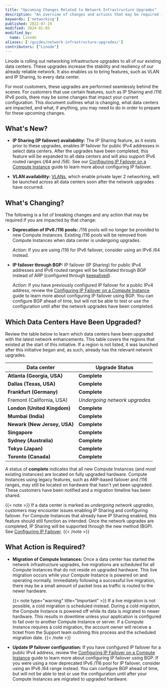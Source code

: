 ```yaml
---
title: "Upcoming Changes Related to Network Infrastructure Upgrades"
description: "An overview of changes and actions that may be required in advance of upgrades to Linode's networking infrastructure."
keywords: ['networking']
published: 2022-07-19
modified: 2024-01-03
modified_by:
  name: Linode
aliases: ['/guides/network-infrastructure-upgrades/']
contributors: ["Linode"]
---
```


Linode is rolling out networking infrastructure upgrades to all of our existing data centers. These upgrades increase the stability and resiliency of our already reliable network. It also enables us to bring features, such as VLAN and IP Sharing, to every data center.

For most customers, these upgrades are performed seamlessly behind the scenes. For customers that use certain features, such as IP Sharing and /116 IPv6 pools, there may be some changes that impact your current configuration. This document outlines what is changing, what data centers are impacted, and what, if anything, you may need to do in order to prepare for these upcoming changes.

## What's New?

- **IP Sharing (IP failover) availability:** The IP Sharing feature, as it exists prior to these upgrades, enables IP failover for public IPv4 addresses in select data centers. After the upgrades have been completed, this feature will be expanded to all data centers and will also support IPv6 routed ranges (/64 and /56). See our [Configuring IP Failover on a Compute Instance](/docs/products/compute/compute-instances/guides/failover/) guide to learn more about configuring IP failover.

- **VLAN availability:** [VLANs](/docs/products/networking/vlans/), which enable private layer 2 networking, will be launched across all data centers soon after the network upgrades have occurred.

## What's Changing?

The following is a list of breaking changes and any action that may be required if you are impacted by that change:

-   **Deprecation of IPv6 /116 pools:** /116 pools will no longer be provided to new Compute Instances. Existing /116 pools will be removed from Compute Instances when data center is undergoing upgrades.

    *Action:* If you are using /116 for IPv6 failover, consider using an IPv6 /64 instead.

-   **IP failover through BGP:** IP failover (IP Sharing) for public IPv4 addresses and IPv6 routed ranges will be facilitated through BGP instead of ARP (configured through [keepalived](/docs/products/compute/compute-instances/guides/failover-legacy-keepalived/)).

    *Action:* If you have previously configured IP failover for a public IPv4 address, review the [Configuring IP Failover on a Compute Instance](/docs/products/compute/compute-instances/guides/failover/) guide to learn more about configuring IP failover using BGP. You can configure BGP ahead of time, but will not be able to test or use the configuration until after the network upgrades have been completed.

## Which Data Centers Have Been Upgraded?

Review the table below to learn which data centers have been upgraded with the latest network enhancements. This table covers the regions that existed at the start of this initiative. If a region is not listed, it was launched after this initiative began and, as such, already has the relevant network upgrades.

| Data center | Upgrade Status |
| -- | -- |
| **Atlanta (Georgia, USA)** | **Complete** |
| **Dallas (Texas, USA)** | **Complete** |
| **Frankfurt (Germany)** | **Complete** |
| Fremont (California, USA) | *Undergoing network upgrades* |
| **London (United Kingdom)** | **Complete** |
| **Mumbai (India)** | **Complete** |
| **Newark (New Jersey, USA)** | **Complete** |
| **Singapore** | **Complete** |
| **Sydney (Australia)** | **Complete** |
| **Tokyo (Japan)** | **Complete** |
| **Toronto (Canada)** | **Complete** |

A status of **complete** indicates that all new Compute Instances (and *most* existing instances) are located on fully upgraded hardware. Compute Instances using legacy features, such as ARP-based failover and /116 ranges, may still be located on hardware that hasn't yet been upgraded. These customers have been notified and a migration timeline has been shared.

{{< note >}}
If a data center is marked as *undergoing network upgrades*, customers may encounter issues enabling IP Sharing and configuring failover. For Compute Instances that already have IP Sharing enabled, this feature should still function as intended. Once the network upgrades are completed, IP Sharing will be supported through the new method (BGP). See [Configuring IP Failover](/docs/products/compute/compute-instances/guides/failover/).
{{< /note >}}

## What Action is Required?

-   **Migration of Compute Instances:** Once a data center has started the network infrastructure upgrades, live migrations are scheduled for all Compute Instances that do not reside on upgraded hardware. This live migration occurs while your Compute Instance is powered on and operating normally. Immediately following a successful live migration, there may be a small amount of packet loss as traffic is routed to the newer hardware.

    {{< note type="warning" title="Important" >}}
    If a live migration is not possible, a cold migration is scheduled instead. During a cold migration, the Compute Instance is powered off while its data is migrated to newer hardware. This results in downtime unless your application is configured to fail over to another Compute Instance or server. If a Compute Instance requires a cold migration, the account owner will receive a ticket from the Support team outlining this process and the scheduled migration date.
    {{< /note >}}

-   **Update IP failover configuration:** If you have configured IP failover for a public IPv4 address, review the [Configuring IP Failover on a Compute Instance](/docs/products/compute/compute-instances/guides/failover/) guide to learn more about configuring IP failover using BGP. If you were using a now deprecated IPv6 /116 pool for IP failover, consider using an IPv6 /64 range instead. You can configure BGP ahead of time, but will not be able to test or use the configuration until after your Compute Instances are migrated to upgraded hardware.